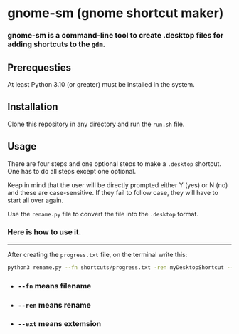 # gnome-sm (gnome shortcut maker)

### gnome-sm is a command-line tool to create .desktop files for adding shortcuts to the `gdm`.

## Prerequesties

 At least Python 3.10 (or greater) must be installed in the system.

## Installation

 Clone this repository in any directory and run the `run.sh` file.

## Usage
 There are four steps and one optional steps to make a `.desktop` shortcut. One has to do all steps except one optional. 

 Keep in mind that the user will be directly prompted either Y (yes) or N (no) and these are case-sensitive. If they fail to follow case, they will have to start all over again.

 Use the `rename.py` file to convert the file into the `.desktop` format.

### Here is how to use it.

---
 After creating the `progress.txt` file, on the terminal write this:
```sh
python3 rename.py --fn shortcuts/progress.txt -ren myDesktopShortcut --ext .desktop
```
* ### `--fn` means filename
* ### `--ren` means rename
* ### `--ext` means extemsion
